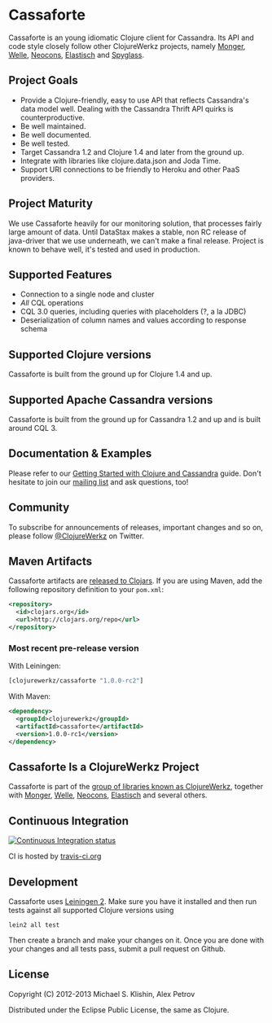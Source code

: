 # Cassaforte

Cassaforte is an young idiomatic Clojure client for Cassandra.
Its API and code style closely follow other ClojureWerkz projects, namely [Monger](https://clojuremongodb.info), [Welle](https://clojureriak.info),
[Neocons](https://clojureneo4j.info), [Elastisch](https://clojureelasticsearch.info) and [Spyglass](https://clojurememcached.info).



## Project Goals

 * Provide a Clojure-friendly, easy to use API that reflects Cassandra's data model well. Dealing with the Cassandra Thrift API quirks is counterproductive.
 * Be well maintained.
 * Be well documented.
 * Be well tested.
 * Target Cassandra 1.2 and Clojure 1.4 and later from the ground up.
 * Integrate with libraries like clojure.data.json and Joda Time.
 * Support URI connections to be friendly to Heroku and other PaaS providers.




## Project Maturity

We use Cassaforte heavily for our monitoring solution, that processes fairly large amount of data.
Until DataStax makes a stable, non RC release of java-driver that we use underneath, we can't make a
final release. Project is known to behave well, it's tested and used in production.



## Supported Features

 * Connection to a single node and cluster
 * _All_ CQL operations
 * CQL 3.0 queries, including queries with placeholders (?, a la JDBC)
 * Deserialization of column names and values according to response schema



## Supported Clojure versions

Cassaforte is built from the ground up for Clojure 1.4 and up.



## Supported Apache Cassandra versions

Cassaforte is built from the ground up for Cassandra 1.2 and up and is built around CQL 3.



## Documentation & Examples

Please refer to our [Getting Started with Clojure and Cassandra](http://clojurecassandra.info/articles/getting_started.html) guide.
Don't hesitate to join our [mailing list](https://groups.google.com/forum/?fromgroups#!forum/clojure-cassandra) and ask questions, too!



## Community

To subscribe for announcements of releases, important changes and so on, please follow
[@ClojureWerkz](https://twitter.com/#!/clojurewerkz) on Twitter.



## Maven Artifacts

Cassaforte artifacts are [released to Clojars](https://clojars.org/clojurewerkz/cassaforte). If you are using Maven, add the following repository
definition to your `pom.xml`:

``` xml
<repository>
  <id>clojars.org</id>
  <url>http://clojars.org/repo</url>
</repository>
```

### Most recent pre-release version

With Leiningen:

```clojure
[clojurewerkz/cassaforte "1.0.0-rc2"]
```

With Maven:

```xml
<dependency>
  <groupId>clojurewerkz</groupId>
  <artifactId>cassaforte</artifactId>
  <version>1.0.0-rc1</version>
</dependency>
```



## Cassaforte Is a ClojureWerkz Project

Cassaforte is part of the [group of libraries known as ClojureWerkz](http://clojurewerkz.org), together with
[Monger](https://clojuremongodb.info), [Welle](https://clojureriak.info), [Neocons](https://clojureneo4j.info),
[Elastisch](https://clojureelasticsearch.info) and several others.



## Continuous Integration

[![Continuous Integration status](https://secure.travis-ci.org/clojurewerkz/cassaforte.png)](http://travis-ci.org/clojurewerkz/cassaforte)

CI is hosted by [travis-ci.org](http://travis-ci.org)


## Development

Cassaforte uses [Leiningen 2](https://github.com/technomancy/leiningen/blob/master/doc/TUTORIAL.md). Make
sure you have it installed and then run tests against all supported Clojure versions using

```
lein2 all test
```

Then create a branch and make your changes on it. Once you are done with your changes and all
tests pass, submit a pull request on Github.



## License

Copyright (C) 2012-2013 Michael S. Klishin, Alex Petrov

Distributed under the Eclipse Public License, the same as Clojure.
